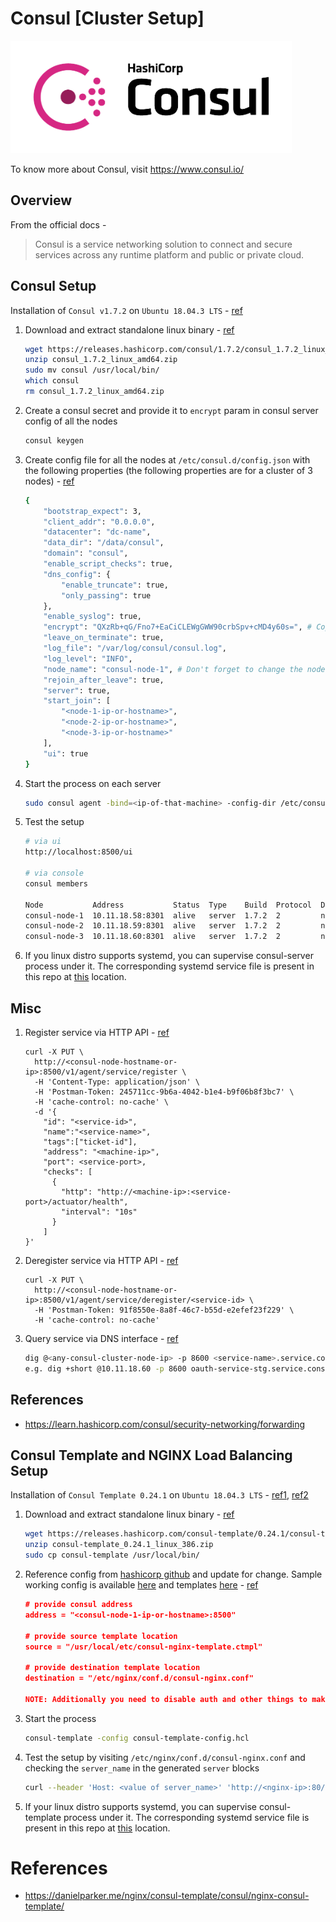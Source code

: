 # Consul [Cluster Setup]
<img src="https://github.com/abhishektripathi24/platform-setup/blob/master/consul/images/consul-logo.png" width="450" height="180"/>

To know more about Consul, visit https://www.consul.io/

## Overview
From the official docs -

> Consul is a service networking solution to connect and secure services across any runtime platform and public or private cloud.

## Consul Setup
Installation of `Consul v1.7.2` on `Ubuntu 18.04.3 LTS` - [ref](https://learn.hashicorp.com/consul)

1. Download and extract standalone linux binary - [ref](https://www.consul.io/downloads.html)
    ```bash
    wget https://releases.hashicorp.com/consul/1.7.2/consul_1.7.2_linux_amd64.zip
    unzip consul_1.7.2_linux_amd64.zip
    sudo mv consul /usr/local/bin/
    which consul
    rm consul_1.7.2_linux_amd64.zip
    ```

2. Create a consul secret and provide it to `encrypt` param in consul server config of all the nodes
    ```bash
    consul keygen
    ```

3. Create config file for all the nodes at `/etc/consul.d/config.json` with the following properties (the following properties are for a cluster of 3 nodes) - [ref](https://www.consul.io/docs/agent/options.html)
    ```bash
    {
        "bootstrap_expect": 3,
        "client_addr": "0.0.0.0",
        "datacenter": "dc-name",
        "data_dir": "/data/consul",
        "domain": "consul",
        "enable_script_checks": true,
        "dns_config": {
            "enable_truncate": true,
            "only_passing": true
        },
        "enable_syslog": true,
        "encrypt": "QXzRb+qG/Fno7+EaCiCLEWgGWW90crbSpv+cMD4y60s=", # Copied from step 2
        "leave_on_terminate": true,
        "log_file": "/var/log/consul/consul.log",
        "log_level": "INFO",
        "node_name": "consul-node-1", # Don't forget to change the node name for each node 
        "rejoin_after_leave": true,
        "server": true,
        "start_join": [
            "<node-1-ip-or-hostname>",
            "<node-2-ip-or-hostname>",
            "<node-3-ip-or-hostname>"
        ],
        "ui": true
    }
    ```

4. Start the process on each server
    ```bash
    sudo consul agent -bind=<ip-of-that-machine> -config-dir /etc/consul.d/
    ``` 

5. Test the setup
    ```bash
    # via ui
    http://localhost:8500/ui
    
    # via console 
    consul members
    
    Node           Address           Status  Type    Build  Protocol  DC       Segment
    consul-node-1  10.11.18.58:8301  alive   server  1.7.2  2         nutanix  <all>
    consul-node-2  10.11.18.59:8301  alive   server  1.7.2  2         nutanix  <all>
    consul-node-3  10.11.18.60:8301  alive   server  1.7.2  2         nutanix  <all>
    ```

6. If you linux distro supports systemd, you can supervise consul-server process under it. The corresponding systemd service file is present in this repo at [this](systemd) location.

## Misc
1. Register service via HTTP API - [ref](https://www.consul.io/api/agent/service.html#register-service)
    ```http request
    curl -X PUT \
      http://<consul-node-hostname-or-ip>:8500/v1/agent/service/register \
      -H 'Content-Type: application/json' \
      -H 'Postman-Token: 245711cc-9b6a-4042-b1e4-b9f06b8f3bc7' \
      -H 'cache-control: no-cache' \
      -d '{
    	"id": "<service-id>",
        "name":"<service-name>",
        "tags":["ticket-id"],
        "address": "<machine-ip>",
        "port": <service-port>,
        "checks": [
          {
            "http": "http://<machine-ip>:<service-port>/actuator/health",
            "interval": "10s"
          }
        ]
    }'
    ```
    
2. Deregister service via HTTP API - [ref](https://www.consul.io/api/agent/service.html#deregister-service)
    ```http request
    curl -X PUT \
      http://<consul-node-hostname-or-ip>:8500/v1/agent/service/deregister/<service-id> \
      -H 'Postman-Token: 91f8550e-8a8f-46c7-b55d-e2efef23f229' \
      -H 'cache-control: no-cache'
    ```

3. Query service via DNS interface - [ref](https://learn.hashicorp.com/consul/getting-started/services)
    ```bash
    dig @<any-consul-cluster-node-ip> -p 8600 <service-name>.service.consul
    e.g. dig +short @10.11.18.60 -p 8600 oauth-service-stg.service.consul
    ```

## References
* https://learn.hashicorp.com/consul/security-networking/forwarding

 
## Consul Template and NGINX Load Balancing Setup
Installation of `Consul Template 0.24.1` on `Ubuntu 18.04.3 LTS` - [ref1](https://learn.hashicorp.com/consul/integrations/nginx-consul-template), [ref2](https://github.com/hashicorp/consul-template)

1. Download and extract standalone linux binary - [ref](https://releases.hashicorp.com/consul-template/)
    ```bash
    wget https://releases.hashicorp.com/consul-template/0.24.1/consul-template_0.24.1_linux_386.zip
    unzip consul-template_0.24.1_linux_386.zip
    sudo cp consul-template /usr/local/bin/
   ```
   
2. Reference config from [hashicorp github](https://github.com/hashicorp/consul-template#configuration-file-format) and update for change. Sample working config is available [here](consul-template/consul-template-config.hcl) and templates [here](consul-template/consul-nginx-template.ctmpl) - [ref](https://github.com/hashicorp/consul-template/blob/master/examples/nginx.md)
    ```json
    # provide consul address
    address = "<consul-node-1-ip-or-hostname>:8500"
   
    # provide source template location
    source = "/usr/local/etc/consul-nginx-template.ctmpl"
     
    # provide destination template location
    destination = "/etc/nginx/conf.d/consul-nginx.conf"
    
    NOTE: Additionally you need to disable auth and other things to make the config work. Please go to the reference to view a working config.
    ``` 

3. Start the process 
    ```bash
   consul-template -config consul-template-config.hcl
   ```

4. Test the setup by visiting `/etc/nginx/conf.d/consul-nginx.conf` and checking the `server_name` in the generated `server` blocks
    ```bash
    curl --header 'Host: <value of server_name>' 'http://<nginx-ip>:80/any/api/path/of/service'
    ``` 

5. If your linux distro supports systemd, you can supervise consul-template process under it. The corresponding systemd service file is present in this repo at [this](systemd) location.

# References
* https://danielparker.me/nginx/consul-template/consul/nginx-consul-template/